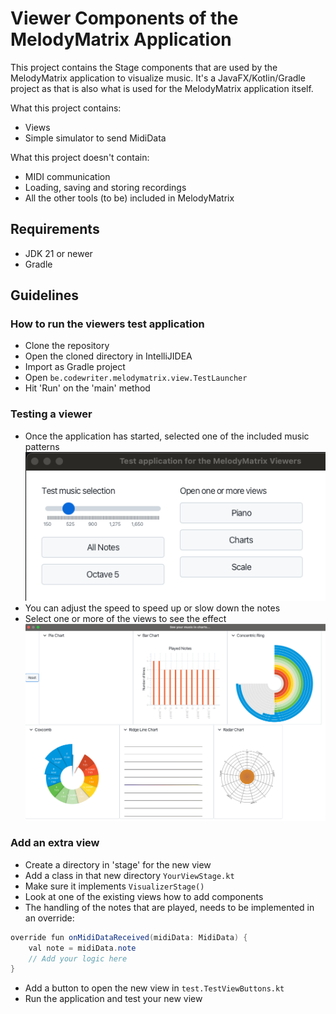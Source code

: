 # Viewer Components of the MelodyMatrix Application

This project contains the Stage components that are used by the MelodyMatrix application to visualize music. It's a
JavaFX/Kotlin/Gradle project as that is also what is used for the MelodyMatrix application itself.

What this project contains:

* Views
* Simple simulator to send MidiData

What this project doesn't contain:

* MIDI communication
* Loading, saving and storing recordings
* All the other tools (to be) included in MelodyMatrix

## Requirements

* JDK 21 or newer
* Gradle

## Guidelines

### How to run the viewers test application

* Clone the repository
* Open the cloned directory in IntelliJIDEA
* Import as Gradle project
* Open `be.codewriter.melodymatrix.view.TestLauncher`
* Hit 'Run' on the 'main' method

### Testing a viewer

* Once the application has started, selected one of the included music patterns
  ![](docs/mainscreen.png)
* You can adjust the speed to speed up or slow down the notes
* Select one or more of the views to see the effect
  ![](docs/view-charts.png)

### Add an extra view

* Create a directory in 'stage' for the new view
* Add a class in that new directory `YourViewStage.kt`
* Make sure it implements `VisualizerStage()`
* Look at one of the existing views how to add components
* The handling of the notes that are played, needs to be implemented in an override:

```java
override fun onMidiDataReceived(midiData: MidiData) {
    val note = midiData.note
    // Add your logic here
}
```

* Add a button to open the new view in `test.TestViewButtons.kt`
* Run the application and test your new view
